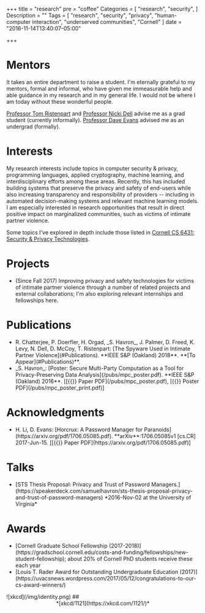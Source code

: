 +++
title = "research"
pre = "coffee"
Categories = [
  "research",
  "security",
]
Description = ""
Tags = [
  "research",
  "security",
  "privacy",
  "human-computer interaction",
  "underserved communities",
  "Cornell"
]
date = "2016-11-14T13:40:07-05:00"

+++
<h1>Mentors</h1>
It takes an entire department to raise a student. 
I'm eternally grateful to my mentors, 
formal and informal, who have given me immeasurable help and able guidance
in my research and in my general life. I would not be where 
I am today without these wonderful people.

[Professor Tom Ristenpart](https://rist.tech.cornell.edu) 
 and [Professor Nicki Dell](http://nixdell.com) advise me as a grad student (currently informally). 
[Professor Dave
 Evans](http://www.cs.virginia.edu/~evans) advised me as an undergrad (formally).
 
# Interests
My research interests include topics in computer security & privacy, programming
languages, applied cryptography, machine learning, and interdisciplinary efforts
among these areas. Recently, this has included building systems that preserve
the privacy and safety of end-users while also increasing transparency and
responsibility of providers -- including in automated decision-making systems
and relevant machine learning models. I am especially interested in research
opportunities that result in direct positive impact on marginalized
communities, such as victims of intimate partner violence.

Some topics I've explored in depth include those listed in [Cornell CS
6431: Security & Privacy
Technologies](https://www.cs.cornell.edu/~shmat/courses/cs6431/index.html).

# Projects
<ul class="ul-interests fa-ul">
<li>
<i class="fa-li fa fa-hand-o-right"></i>
 (Since Fall 2017) Improving privacy and safety technologies for victims of intimate
partner violence through a number of related projects and external collaborations; I'm also exploring relevant internships and fellowships here. 
 </li>
 </ul>

<h1> Publications </h1>
<ul class="ul-interests fa-ul">

<li>
<i class="fa-li fa fa-hand-o-right"></i>
R. Chatterjee, P. Doerfler, H. Orgad, _S. Havron_, J. Palmer, D.
Freed, K. Levy, N. Dell, D. McCoy, T. Ristenpart: [The Spyware Used in Intimate
Partner Violence](#Publications).
**IEEE S&P (Oakland) 2018**.
**[To Appear](#Publications)**.
</li>

<li>
<i class="fa-li fa fa-hand-o-right"></i>
_S. Havron_: [Poster: Secure
Multi-Party Computation as a Tool for Privacy-Preserving Data
Analysis](/pubs/mpc_poster.pdf).
**IEEE S&P (Oakland) 2016**.
[[{{<fa file-pdf-o>}} Paper PDF](/pubs/mpc_poster.pdf), [{{<fa file-pdf-o>}} Poster PDF](/pubs/mpc_poster_print.pdf)]
</li>
</ul>

<h1> Acknowledgments </h1>
<ul class="ul-interests fa-ul">
<li>
<i class="fa-li fa fa-hand-o-right"></i>
H. Li, D. Evans: [Horcrux: A Password Manager for Paranoids](https://arxiv.org/pdf/1706.05085.pdf). **arXiv**:1706.05085v1 [cs.CR] 2017-Jun-15.
[[{{<fa file-pdf-o>}} Paper PDF](https://arxiv.org/pdf/1706.05085.pdf)]
</ul>

<h1> Talks </h1>
<ul class="ul-interests fa-ul">
<li>
<i class="fa-li fa fa-hand-o-right"></i>
[STS Thesis Proposal: Privacy and Trust of Password
Managers.](https://speakerdeck.com/samuelhavron/sts-thesis-proposal-privacy-and-trust-of-password-managers)
*2016-Nov-02 at the University of Virginia*

<!--<script async class="speakerdeck-embed"
data-id="00d25d30ddcd4fa499fa6b3447be0a49" data-ratio="1.7777777778"
src="//speakerdeck.com/assets/embed.js"></script> -->
</li>
</ul>


<h1> Awards </h1>
<ul class="ul-interests fa-ul">
<li>
<i class="fa-li fa fa-hand-o-right"></i>
[Cornell Graduate School Fellowship (2017-2018)](https://gradschool.cornell.edu/costs-and-funding/fellowships/new-student-fellowship); about 20% of Cornell PhD students receive these each year
</li>

<li>
<i class="fa-li fa fa-hand-o-right"></i>
[Louis T. Rader Award for Outstanding
Undergraduate Education
(2017)](https://uvacsnews.wordpress.com/2017/05/12/congratulations-to-our-cs-award-winners/)
</li>
</ul>
![xkcd](/img/identity.png)
## <div style="text-align:center">*[xkcd/1121](https://xkcd.com/1121/)*</div>
